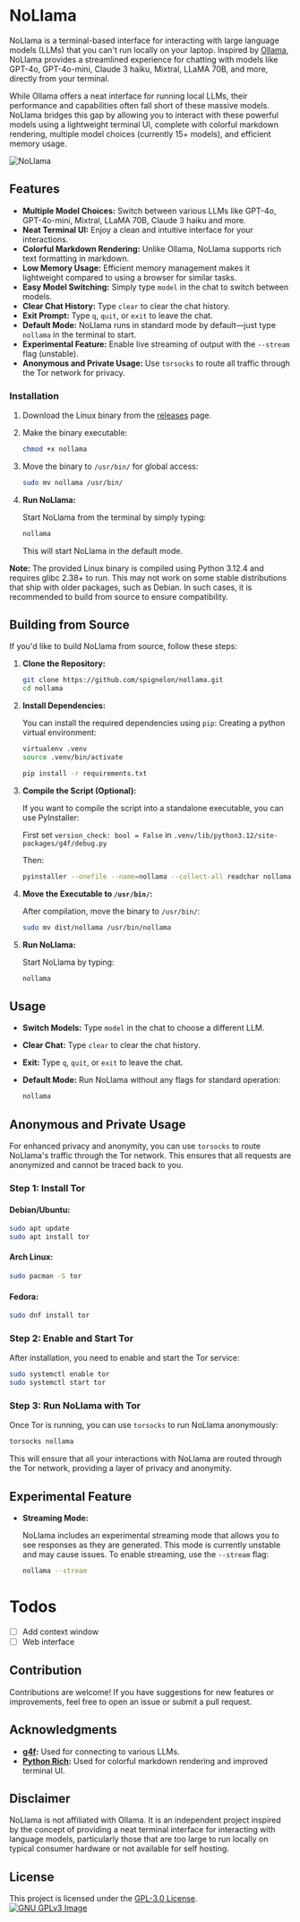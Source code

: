 # NoLlama

NoLlama is a terminal-based interface for interacting with large language models (LLMs) that you can't run locally on your laptop. Inspired by [Ollama](https://ollama.com/), NoLlama provides a streamlined experience for chatting with models like GPT-4o, GPT-4o-mini, Claude 3 haiku, Mixtral, LLaMA 70B, and more, directly from your terminal.

While Ollama offers a neat interface for running local LLMs, their performance and capabilities often fall short of these massive models. NoLlama bridges this gap by allowing you to interact with these powerful models using a lightweight terminal UI, complete with colorful markdown rendering, multiple model choices (currently 15+ models), and efficient memory usage.

![NoLlama](https://i.imgur.com/0ZOaXwv.png)

## Features

- **Multiple Model Choices:** Switch between various LLMs like GPT-4o, GPT-4o-mini, Mixtral, LLaMA 70B, Claude 3 haiku and more.
- **Neat Terminal UI:** Enjoy a clean and intuitive interface for your interactions.
- **Colorful Markdown Rendering:** Unlike Ollama, NoLlama supports rich text formatting in markdown.
- **Low Memory Usage:** Efficient memory management makes it lightweight compared to using a browser for similar tasks.
- **Easy Model Switching:** Simply type `model` in the chat to switch between models.
- **Clear Chat History:** Type `clear` to clear the chat history.
- **Exit Prompt:** Type `q`, `quit`, or `exit` to leave the chat.
- **Default Mode:** NoLlama runs in standard mode by default—just type `nollama` in the terminal to start.
- **Experimental Feature:** Enable live streaming of output with the `--stream` flag (unstable).
- **Anonymous and Private Usage:** Use `torsocks` to route all traffic through the Tor network for privacy.

### Installation

1. Download the Linux binary from the [releases](https://github.com/spignelon/nollama/releases) page.
2. Make the binary executable:

   ```bash
   chmod +x nollama
   ```

3. Move the binary to `/usr/bin/` for global access:

   ```bash
   sudo mv nollama /usr/bin/
   ```
4. **Run NoLlama:**

    Start NoLlama from the terminal by simply typing:

    ```bash
    nollama
    ```

    This will start NoLlama in the default mode.

**Note:** The provided Linux binary is compiled using Python 3.12.4 and requires glibc 2.38+ to run. This may not work on some stable distributions that ship with older packages, such as Debian. In such cases, it is recommended to build from source to ensure compatibility.

## Building from Source

If you'd like to build NoLlama from source, follow these steps:

1. **Clone the Repository:**

    ```bash
    git clone https://github.com/spignelon/nollama.git
    cd nollama
    ```

2. **Install Dependencies:**

    You can install the required dependencies using `pip`:
    Creating a python virtual environment:
    ```bash
    virtualenv .venv
    source .venv/bin/activate
    ```

    ```bash
    pip install -r requirements.txt
    ```

3. **Compile the Script (Optional):**

    If you want to compile the script into a standalone executable, you can use PyInstaller:

    First set `version_check: bool = False` in `.venv/lib/python3.12/site-packages/g4f/debug.py`

    Then:
    ```bash
    pyinstaller --onefile --name=nollama --collect-all readchar nollama.py
    ```

4. **Move the Executable to `/usr/bin/`:**

    After compilation, move the binary to `/usr/bin/`:

    ```bash
    sudo mv dist/nollama /usr/bin/nollama
    ```

5. **Run NoLlama:**

    Start NoLlama by typing:

    ```bash
    nollama
    ```

## Usage

- **Switch Models:** Type `model` in the chat to choose a different LLM.
- **Clear Chat:** Type `clear` to clear the chat history.
- **Exit:** Type `q`, `quit`, or `exit` to leave the chat.
- **Default Mode:** Run NoLlama without any flags for standard operation:

    ```bash
    nollama
    ```

## Anonymous and Private Usage

For enhanced privacy and anonymity, you can use `torsocks` to route NoLlama's traffic through the Tor network. This ensures that all requests are anonymized and cannot be traced back to you.

### Step 1: Install Tor

#### Debian/Ubuntu:

```bash
sudo apt update
sudo apt install tor
```

#### Arch Linux:

```bash
sudo pacman -S tor
```

#### Fedora:

```bash
sudo dnf install tor
```

### Step 2: Enable and Start Tor

After installation, you need to enable and start the Tor service:

```bash
sudo systemctl enable tor
sudo systemctl start tor
```

### Step 3: Run NoLlama with Tor

Once Tor is running, you can use `torsocks` to run NoLlama anonymously:

```bash
torsocks nollama
```

This will ensure that all your interactions with NoLlama are routed through the Tor network, providing a layer of privacy and anonymity.

## Experimental Feature

- **Streaming Mode:**

    NoLlama includes an experimental streaming mode that allows you to see responses as they are generated. This mode is currently unstable and may cause issues. To enable streaming, use the `--stream` flag:

    ```bash
    nollama --stream
    ```

# Todos
- [ ] Add context window
- [ ] Web interface

## Contribution

Contributions are welcome! If you have suggestions for new features or improvements, feel free to open an issue or submit a pull request.

## Acknowledgments

- **[g4f](https://pypi.org/project/g4f/):** Used for connecting to various LLMs.
- **[Python Rich](https://pypi.org/project/rich/):** Used for colorful markdown rendering and improved terminal UI.

## Disclaimer

NoLlama is not affiliated with Ollama. It is an independent project inspired by the concept of providing a neat terminal interface for interacting with language models, particularly those that are too large to run locally on typical consumer hardware or not available for self hosting.

## License

This project is licensed under the [GPL-3.0 License](LICENSE). <br>
[![GNU GPLv3 Image](https://www.gnu.org/graphics/gplv3-127x51.png)](https://www.gnu.org/licenses/gpl-3.0.en.html)

